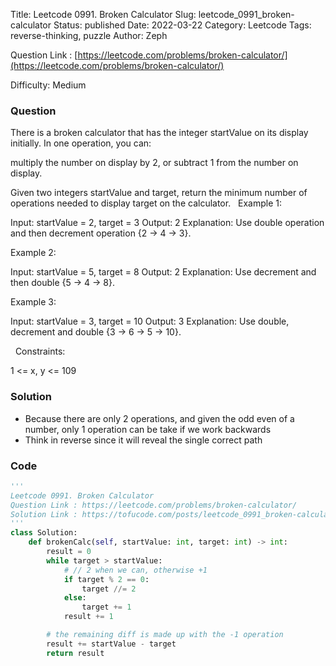 Title: Leetcode 0991. Broken Calculator
Slug: leetcode_0991_broken-calculator
Status: published
Date: 2022-03-22
Category: Leetcode
Tags: reverse-thinking, puzzle
Author: Zeph

Question Link : [https://leetcode.com/problems/broken-calculator/](https://leetcode.com/problems/broken-calculator/)

Difficulty: Medium

### Question
There is a broken calculator that has the integer startValue on its display initially. In one operation, you can:

multiply the number on display by 2, or
subtract 1 from the number on display.

Given two integers startValue and target, return the minimum number of operations needed to display target on the calculator.
 
Example 1:

Input: startValue = 2, target = 3
Output: 2
Explanation: Use double operation and then decrement operation {2 -> 4 -> 3}.

Example 2:

Input: startValue = 5, target = 8
Output: 2
Explanation: Use decrement and then double {5 -> 4 -> 8}.

Example 3:

Input: startValue = 3, target = 10
Output: 3
Explanation: Use double, decrement and double {3 -> 6 -> 5 -> 10}.

 
Constraints:

1 <= x, y <= 109

### Solution

* Because there are only 2 operations, and given the odd even of a number, only 1 operation can be take if we work backwards
* Think in reverse since it will reveal the single correct path


### Code
```python
'''
Leetcode 0991. Broken Calculator
Question Link : https://leetcode.com/problems/broken-calculator/
Solution Link : https://tofucode.com/posts/leetcode_0991_broken-calculator.html
'''
class Solution:
    def brokenCalc(self, startValue: int, target: int) -> int:
        result = 0
        while target > startValue:
            # // 2 when we can, otherwise +1
            if target % 2 == 0:
                target //= 2
            else:
                target += 1
            result += 1

        # the remaining diff is made up with the -1 operation
        result += startValue - target
        return result

```

